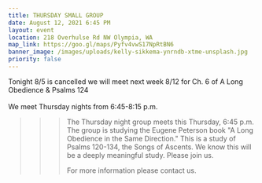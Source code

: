 ```yaml
---
title: THURSDAY SMALL GROUP
date: August 12, 2021 6:45 PM
layout: event
location: 218 Overhulse Rd NW Olympia, WA
map_link: https://goo.gl/maps/Pyfv4vwS17NpRtBN6
banner_image: /images/uploads/kelly-sikkema-ynrndb-xtme-unsplash.jpg
priority: false
---
```

Tonight 8/5 is cancelled we will meet next week 8/12 for Ch. 6 of A Long Obedience & Psalms 124\
\
We meet Thursday nights from 6:45-8:15 p.m.

> > > The Thursday night group meets this Thursday, 6:45 p.m. The group is studying the Eugene Peterson book "A Long Obedience in the Same Direction." This is a study of Psalms 120-134, the Songs of Ascents. We know this will be a deeply meaningful study. Please join us.
> > >
> > > For more information please contact us.